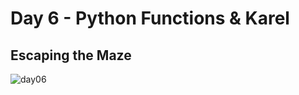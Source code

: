 # Day 6 - Python Functions & Karel

## Escaping the Maze

![day06](https://user-images.githubusercontent.com/98851253/154312745-8abc5397-27b7-4a1d-b29c-3a1527280868.gif)
